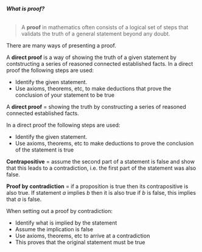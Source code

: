 ###### **What is proof?**

> A **proof** in mathematics often consists of a logical set of steps that validats the truth of a general statement beyond any doubt.

There are many ways of presenting a proof.

A **direct proof** is a way of <span class="gray">showing the truth of a given statement by contstructing a series of reasoned connected established facts</span>. In a direct proof the following steps are used:
- Identify the given statement.
- Use axioms, theorems, etc, to make deductions that prove the conclusion of your statement to be true

A **direct proof** = showing the truth by constructing a series of reasoned connected established facts. 

In a <span class="gray">direct proof</span> the following steps are used:
- Identify the given statement.
- Use axioms, theorems, etc to make deductions to prove the conclusion of the statement is true

**Contrapositive** = assume the second part of a statement is false and show that this leads to a contradiction, <span class="gray">i.e. the first part of the statement was also false</span>.

**Proof by contradiction** = if a proposition is true then its contrapositive is also true. If statement $a$ implies $b$ then it is also true if $b$ is false, this implies that $a$ is false.

When setting out a <span class="gray">proof by contradiction</span>:
- Identify what is implied by the statement
- Assume the implication is false
- Use axioms, theorems, etc to arrive at a contradiction
- This proves that the original statement must be true